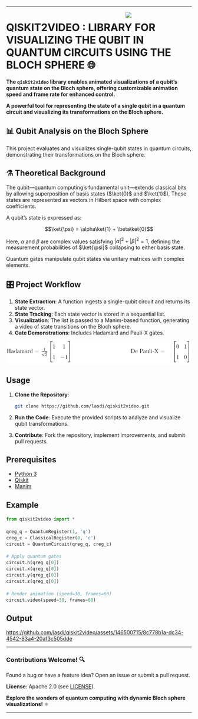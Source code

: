 
---

<img src="https://github.com/user-attachments/assets/2ca6feb1-ae53-4964-95c0-aff22ceed83f" width="180" align="right"/>

# **QISKIT2VIDEO : LIBRARY FOR VISUALIZING THE QUBIT IN QUANTUM CIRCUITS USING THE BLOCH SPHERE** 🌐  

**The `qiskit2video` library enables animated visualizations of a qubit’s quantum state on the Bloch sphere, offering customizable animation speed and frame rate for enhanced control.**  

**A powerful tool for representing the state of a single qubit in a quantum circuit and visualizing its transformations on the Bloch sphere.**  

## 📊 **Qubit Analysis on the Bloch Sphere**  

This project evaluates and visualizes single-qubit states in quantum circuits, demonstrating their transformations on the Bloch sphere.  

## ⚗️ **Theoretical Background**  

The qubit—quantum computing’s fundamental unit—extends classical bits by allowing superposition of basis states ($\ket{0}$ and $\ket{1}$). These states are represented as vectors in Hilbert space with complex coefficients.  

A qubit’s state is expressed as:  

$$\ket{\psi} = \alpha\ket{1} + \beta\ket{0}$$  

Here, $\alpha$ and $\beta$ are complex values satisfying $|\alpha|^2 + |\beta|^2 = 1$, defining the measurement probabilities of $\ket{\psi}$ collapsing to either basis state.  

Quantum gates manipulate qubit states via unitary matrices with complex elements.  

## 🎛️ **Project Workflow**  

1. **State Extraction**: A function ingests a single-qubit circuit and returns its state vector.  
2. **State Tracking**: Each state vector is stored in a sequential list.  
3. **Visualization**: The list is passed to a Manim-based function, generating a video of state transitions on the Bloch sphere.  
4. **Gate Demonstrations**: Includes Hadamard and Pauli-X gates.  

![Matrix](matrix.png)  

## **Usage**  

1. **Clone the Repository**:  
   ```bash  
   git clone https://github.com/lasdi/qiskit2video.git  
   ```  

2. **Run the Code**: Execute the provided scripts to analyze and visualize qubit transformations.  

3. **Contribute**: Fork the repository, implement improvements, and submit pull requests.  

## **Prerequisites**  

- [Python 3](https://www.python.org/downloads/)  
- [Qiskit](https://qiskit.org/documentation/install.html)  
- [Manim](https://docs.manim.community/en/stable/installation.html)  

## **Example**  

```python  
from qiskit2video import *  

qreg_q = QuantumRegister(1, 'q')  
creg_c = ClassicalRegister(0, 'c')  
circuit = QuantumCircuit(qreg_q, creg_c)  

# Apply quantum gates  
circuit.h(qreg_q[0])  
circuit.x(qreg_q[0])  
circuit.y(qreg_q[0])  
circuit.z(qreg_q[0])  

# Render animation (speed=30, frames=60)  
circuit.video(speed=30, frames=60)  
```  

## **Output**  
https://github.com/lasdi/qiskit2video/assets/146500715/8c778b1a-dc34-4542-83a4-20af3c505dde  

---

### **Contributions Welcome!** 🔍  
Found a bug or have a feature idea? Open an issue or submit a pull request.  

**License**: Apache 2.0 (see [LICENSE](LICENSE)).  

**Explore the wonders of quantum computing with dynamic Bloch sphere visualizations!** ⚛️  

---  